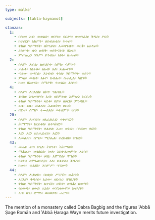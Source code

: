 ```yaml
---
type: malkəʾ

subjects: [takla-haymanot]

stanzas:
  1:
    - በስመ፡ አብ፡ ወወልድ፡ ወበግዐ፡ ፍርቃን፡ ወመንፈስ፡ ቅዱስ፡ ዖፍ፨
    - ከናፍርየ፡ እክሥት፡ ለስብሐቲከ፡ ትሩፍ፨
    - ተክለ፡ ሃይማኖት፡ ዘትኄይስ፡ እመዛግብተ፡ ወርቅ፡ አእላፍ፨
    - ይክሥቱ፡ ዜና፡ ጽድቅ፡ ወይትናበብ፡ በአፍ፨
    - ምሥጢረ፡ ንጉሥ፡ ይኅብኡ፡ አኮኑ፡ ጽሑፍ፨
  2:
    - ሰላም፡ እብል፡ ለሆህያተ፡ ስምከ፡ ሳምን፨
    - ታሕተ፡ ክነፊሁ፡ ለአብ፡ እለ፡ ጽሑፋን፨
    - ጣዕመ፡ ውዳሴከ፡ እንብብ፡ ተክለ፡ ሃይማኖት፡ ወይን፨
    - ምላእ፡ ውስተ፡ አፉየ፡ ስብሐተ፡ ሱራፌል፡ ካህን፨
    - ከመ፡ በአጽፍከ፡ ሰማያዊ፡ ተመልአ፡ ልሳን፨
  4:
    - ሰላም፡ ለርእስከ፡ ዘኮኖ፡ ግልባቤ፨
    - ቆብዐ፡ እንጦንዮስ፡ አብ፡ ዘይምዕዝ፡ እምጼና፡ ከርቤ፨
    - ተክለ፡ ሃይማኖት፡ ጻድቅ፡ በይነ፡ ዘጾርከ፡ ምንዳቤ፨
    - ይቤ፡ ይቤ፡ መልአከ፡ ሕይወትየ፡ ይቤ፨
    - በገነተ፡ ሰማይ፡ ተመልአከ፡ ወተሰምየ፡ ሀቤ፨
  20:
    - ሰላም፡ ለዘባንከ፡ ዘአፈድፈደ፡ ተቀሥፎ፨
    - ሕማማተ፡ ክርስቶስ፡ ለተሳትፎ፨
    - ተክለ፡ ሃይማኖት፡ ቀልቀለ፡ አመ፡ ወገሩከ፡ በከርሠ፡ ቀፎ፨
    - እፎ፡ እፎ፡ ዘይሔድፈከ፡ እፎ፨
    - ለመልአከ፡ ሰማይ፡ ሚካኤል፡ ተረከብከ፡ ክንፎ፨
  43:
    - መጠነ፡ ብየ፡ ክሂለ፡ ትስዓተ፡ ትሕማሰ፨
    - ማሕሌተ፡ መልክእከ፡ ኵሉ፡ አስተሐመምኩ፡ አንሰ፨
    - ተክለ፡ ሃይማኖት፡ ሀበኒ፡ እሞገስከ፡ ሞገሰ፨
    - ክድነኒ፡ እምአልባሲከ፡ እለ፡ ይቄድሱ፡ ቅዱሰ፨
    - ከመዝ፡ ወልድከ፡ አኀሥሥ፡ ኀሢሠ፨
  44:
    - ሰላም፡ ለህላዌከ፡ በዐቂበ፡ ሥርዓት፡ ወሕግ፨
    - አርአያ፡ ቅዱሳን፡ አኃው፡ ዘደብረ፡ በግቢግ፨
    - ተክለ፡ ሃይማኖት፡ ጴጥሮስ፡ ዘገነተ፡ ጽባሕ፡ ዘውግ፨
    - የዐውዱ፡ ዐውደ፡ ዚአከ፡ ወንጌላውያን፡ አፍላግ፨
    - አባ፡ ጽጌ፡ ሮማን፡ ወዘወይን፡ ሐረግ፨
---
```

The mention of a monastery called Dabra Bagbig and the figures ʾAbbā Ṣəge Romān and ʾAbbā Ḥaraga Wayn merits future investigation.